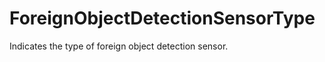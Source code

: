 ForeignObjectDetectionSensorType
================================

Indicates the type of foreign object detection sensor.
